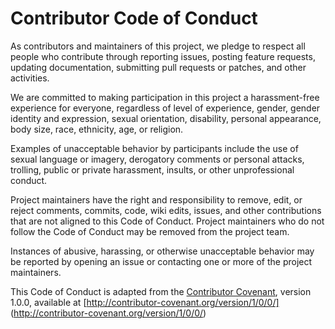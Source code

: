 # Contributor Code of Conduct

As contributors and maintainers of this project, we pledge to respect all people
who contribute through reporting issues, posting feature requests,
updating documentation, submitting pull requests or patches, and other activities.

We are committed to making participation in this project a harassment-free
experience for everyone, regardless of level of experience, gender, gender
identity and expression, sexual orientation, disability, personal appearance,
body size, race, ethnicity, age, or religion.

Examples of unacceptable behavior by participants include the use of sexual
language or imagery, derogatory comments or personal attacks, trolling, public
or private harassment, insults, or other unprofessional conduct.

Project maintainers have the right and responsibility to remove, edit, or reject
comments, commits, code, wiki edits, issues, and other contributions that are not
aligned to this Code of Conduct. Project maintainers who do not follow the Code
of Conduct may be removed from the project team.

Instances of abusive, harassing, or otherwise unacceptable behavior may be
reported by opening an issue or contacting one or more of the project maintainers.

This Code of Conduct is adapted from the
[Contributor Covenant](http://contributor-covenant.org), version 1.0.0,
available at [http://contributor-covenant.org/version/1/0/0/]
(http://contributor-covenant.org/version/1/0/0/)
